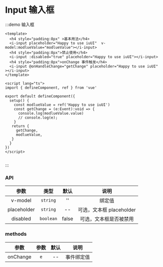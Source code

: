 # Input 输入框

:::demo 输入框

```vue
<template>
  <h4 style="padding:8px" >基本用法</h4>
  <i-input placeholder="Happy to use iuUI"  v-model:modlueValue="modlueValue"></i-input>
  <h4 style="padding:8px">禁止使用</h4>
  <i-input :disabled="true" placeholder="Happy to use iuUI"></i-input>
  <h4 style="padding:8px">onChange 事件触发</h4>
  <i-input @onHandleChange="getChange" placeholder="Happy to use iuUI" ></i-input>
</template>

<script lang="ts">
import { defineComponent, ref } from 'vue'

export default defineComponent({
  setup() {
    const modlueValue = ref('Happy to use iuUI')
    const getChange = (e:Event):void => {
      console.log(modlueValue.value)
      // console.log(e);
    }
   return {
     getChange,
     modlueValue,
   }
  }
})
</script>


```

:::

### API

|    参数     |   类型    | 默认  |           说明           |
| :---------: | :-------: | :---: | :----------------------: |
|   v-model   | `string`  |  ''   |          绑定值          |
| placeholder | `string`  |  --   | 可选，文本框 placeholder |    
|  disabled   | `boolean` | false |  可选，文本框是否被禁用  |

### methods

|   参数   | 参数 | 默认 |    说明    |
| :------: | :--: | :--: | :--------: |
| onChange | `e`  |  --  | 事件绑定值 |
